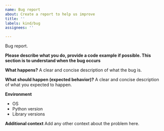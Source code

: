 ```yaml
---
name: Bug report
about: Create a report to help us improve
title: ''
labels: kind/bug
assignees: ''

---
```


Bug report.

**Please describe what you do, provide a code example if possible. This section is to understand when the bug occurs**

**What happens?**
A clear and concise description of what the bug is.

**What should happen (expected behavior)?**
A clear and concise description of what you expected to happen.

**Environment**
- OS
- Python version
- Library versions

**Additional context**
Add any other context about the problem here.
